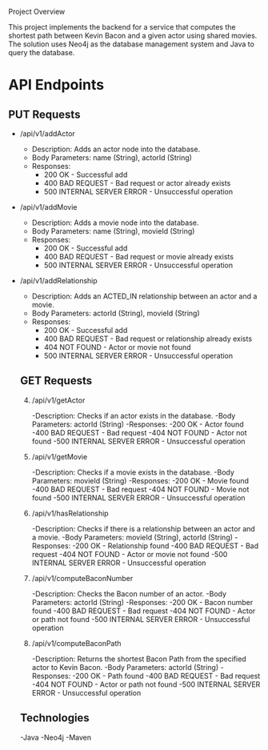 Project Overview

This project implements the backend for a service that computes the shortest path between Kevin Bacon and a given actor using shared movies. The solution uses Neo4j as the database management system and Java to query the database.

# API Endpoints
  
## PUT Requests
- /api/v1/addActor
  
  - Description: Adds an actor node into the database.
  - Body Parameters: name (String), actorId (String)
  - Responses:
    - 200 OK - Successful add
    - 400 BAD REQUEST - Bad request or actor already exists
    - 500 INTERNAL SERVER ERROR - Unsuccessful operation
  
- /api/v1/addMovie
  
  - Description: Adds a movie node into the database.
  - Body Parameters: name (String), movieId (String)
  - Responses:
    - 200 OK - Successful add
    - 400 BAD REQUEST - Bad request or movie already exists
    - 500 INTERNAL SERVER ERROR - Unsuccessful operation
  
- /api/v1/addRelationship
  
  - Description: Adds an ACTED_IN relationship between an actor and a movie.
  - Body Parameters: actorId (String), movieId (String)
  - Responses:
    - 200 OK - Successful add
    - 400 BAD REQUEST - Bad request or relationship already exists
    - 404 NOT FOUND - Actor or movie not found
    - 500 INTERNAL SERVER ERROR - Unsuccessful operation
  
  ## GET Requests
  4. /api/v1/getActor
  
      -Description: Checks if an actor exists in the database.
      -Body Parameters: actorId (String)
      -Responses:
          -200 OK - Actor found
          -400 BAD REQUEST - Bad request
          -404 NOT FOUND - Actor not found
          -500 INTERNAL SERVER ERROR - Unsuccessful operation
  
  5. /api/v1/getMovie
  
      -Description: Checks if a movie exists in the database.
      -Body Parameters: movieId (String)
      -Responses:
          -200 OK - Movie found
          -400 BAD REQUEST - Bad request
          -404 NOT FOUND - Movie not found
          -500 INTERNAL SERVER ERROR - Unsuccessful operation
  
  6. /api/v1/hasRelationship
  
      -Description: Checks if there is a relationship between an actor and a movie.
      -Body Parameters: movieId (String), actorId (String)
      -Responses:
          -200 OK - Relationship found
          -400 BAD REQUEST - Bad request
          -404 NOT FOUND - Actor or movie not found
          -500 INTERNAL SERVER ERROR - Unsuccessful operation
  
  7. /api/v1/computeBaconNumber
  
      -Description: Checks the Bacon number of an actor.
      -Body Parameters: actorId (String)
      -Responses:
          -200 OK - Bacon number found
          -400 BAD REQUEST - Bad request
          -404 NOT FOUND - Actor or path not found
          -500 INTERNAL SERVER ERROR - Unsuccessful operation
  
  8. /api/v1/computeBaconPath
  
      -Description: Returns the shortest Bacon Path from the specified actor to Kevin Bacon.
      -Body Parameters: actorId (String)
      -Responses:
          -200 OK - Path found
          -400 BAD REQUEST - Bad request
          -404 NOT FOUND - Actor or path not found
          -500 INTERNAL SERVER ERROR - Unsuccessful operation
  
  ## Technologies
    -Java
    -Neo4j
    -Maven

